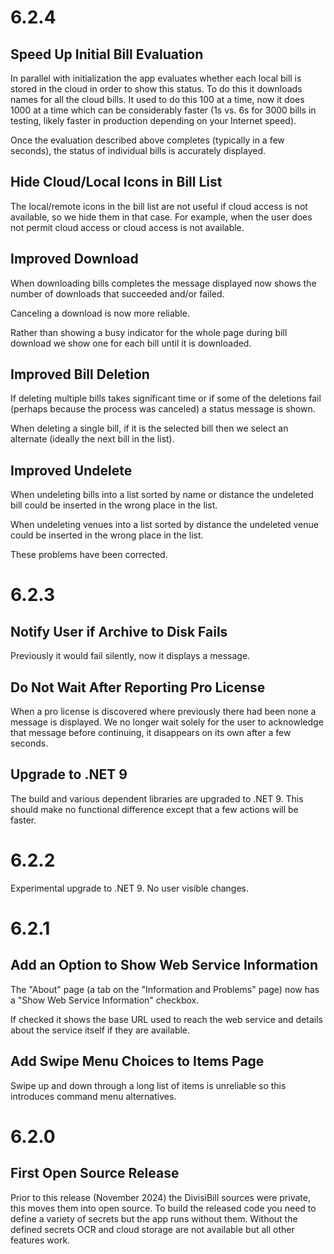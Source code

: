 # 6.2.4

## Speed Up Initial Bill Evaluation

In parallel with initialization the app evaluates whether each local bill is stored in the cloud in order to show this status. To do this it downloads names for all the cloud bills. It used to do this 100 at a time, now it does 1000 at a time which can be considerably faster (1s vs. 6s for 3000 bills in testing, likely faster in production depending on your Internet speed).

Once the evaluation described above completes (typically in a few seconds), the status of individual bills is accurately displayed.

## Hide Cloud/Local Icons in Bill List

The local/remote icons in the bill list are not useful if cloud access is not available, so we hide them in that case. For example, when the user does not permit cloud access or cloud access is not available.

## Improved Download

When downloading bills completes the message displayed now shows the number of downloads that succeeded and/or failed.

Canceling a download is now more reliable.

Rather than showing a busy indicator for the whole page during bill download we show one for each bill until it is downloaded.

## Improved Bill Deletion

If deleting multiple bills takes significant time or if some of the deletions fail (perhaps because the process was canceled) a status message is shown.

When deleting a single bill, if it is the selected bill then we select an alternate (ideally the next bill in the list).

## Improved Undelete

When undeleting bills into a list sorted by name or distance the undeleted bill could be inserted in the wrong place in the list.

When undeleting venues into a list sorted by distance the undeleted venue could be inserted in the wrong place in the list.

These problems have been corrected.

# 6.2.3

## Notify User if Archive to Disk Fails

Previously it would fail silently, now it displays a message.

## Do Not Wait After Reporting Pro License

When a pro license is discovered where previously there had been none a message is displayed. We no longer wait solely for the user to acknowledge that message before continuing, it disappears on its own after a few seconds. 

## Upgrade to .NET 9

The build and various dependent libraries are upgraded to .NET 9. This should make no functional difference except that a few actions will be faster.

# 6.2.2

Experimental upgrade to .NET 9. No user visible changes.

# 6.2.1

## Add an Option to Show Web Service Information

The "About" page (a tab on the "Information and Problems" page) now has a "Show Web Service Information" checkbox.

If checked it shows the base URL used to reach the web service and details about the service itself if they are available.

## Add Swipe Menu Choices to Items Page

Swipe up and down through a long list of items is unreliable so this introduces command menu alternatives.

# 6.2.0

## First Open Source Release

Prior to this release (November 2024) the DivisiBill sources were private, this moves them into open source. To build the released code you need to define a variety of secrets but the app runs without them. Without the defined secrets OCR and cloud storage are not available but all other features work.

